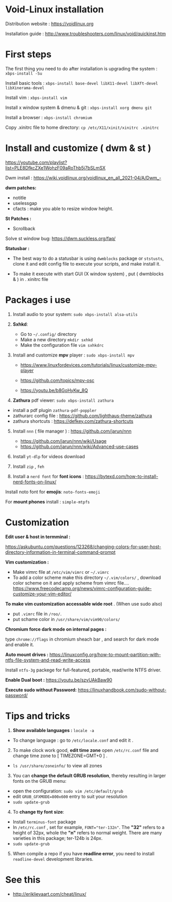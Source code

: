 # Void-Linux installation
Distribution website : https://voidlinux.org 

Installation guide : http://www.troubleshooters.com/linux/void/quickinst.htm

# First steps

The first thing you need to do after installation is upgrading the system : 
` xbps-install -Su `

Install basic tools : 
` xbps-install base-devel libX11-devel libXft-devel libXinerama-devel `

Install vim : ` xbps-install vim `

Install x window system & dmenu & git : 
` xbps-install xorg dmenu git `

Install a browser :
` xbps-install chromium `

Copy .xinitrc file to home directory:
` cp /etc/X11/xinit/xinitrc .xinitrc `

# Install and customize ( dwm & st )

https://youtube.com/playlist?list=PLE8DfkcZXe1WohzF09aRoThb5j7bSLmSX

Dwm install : https://wiki.voidlinux.org/voidlinux_en_all_2021-04/A/Dwm_-

**dwm patches:**
- notitle
- uselessgap
- cfacts : make you able to resize window height.

**St Patches :**
- Scrollback 

Solve st window bug: https://dwm.suckless.org/faq/

**Statusbar :** 
- The best way to do a statusbar is using `dwmblocks` package or `ststusts`, clone it and edit config file to execute your scripts, and make install it.

- To make it execute with start GUI (X window system) , put ( dwmblocks & ) in . xinitrc file

# Packages i use
1. Install audio to your system: `sudo xbps-install alsa-utils` 

2. **Sxhkd**:
    - Go to ` ~/.config/ ` directory
    - Make a new directory ` mkdir sxhkd `
    - Make the configuration file ` vim sxhkdrc ` 
    
3. Install  and customize **mpv** player : `sudo xbps-install mpv`
    - https://www.linuxfordevices.com/tutorials/linux/customize-mpv-player

    - https://github.com/topics/mpv-osc

    - https://youtu.be/b8GoHyKw_8Q


4. **Zathura** pdf viewer: `sudo xbps-install zathura`
- install a pdf plugin ` zathura-pdf-poppler `
- zathurarc config file :  https://github.com/lighthaus-theme/zathura
- zathura shortcuts :
https://defkey.com/zathura-shortcuts

5. Install `nnn` ( file manager ) :
https://github.com/jarun/nnn 
    - https://github.com/jarun/nnn/wiki/Usage
    - https://github.com/jarun/nnn/wiki/Advanced-use-cases

6. Install `yt-dlp` for videos download

7. Install `zip` , `feh`

8. Install a `nerd font` for **font icons** :
https://bytexd.com/how-to-install-nerd-fonts-on-linux/

Install noto font for **emojis**:
` noto-fonts-emoji `

For **mount phones** install :
` simple-mtpfs `

# Customization
**Edit user & host in termminal :**

https://askubuntu.com/questions/123268/changing-colors-for-user-host-directory-information-in-terminal-command-prompt

**Vim customization :**

- Make vimrc file at ` /etc/vim/vimrc ` or ` ~/.vimrc `
- To add a color scheme make this directory `~/.vim/colors/` , download color scheme on it and apply scheme from  vimrc file....
https://www.freecodecamp.org/news/vimrc-configuration-guide-customize-your-vim-editor/

**To make vim customization accessable wide root** . (When use sudo also)

- put ` .vimrc ` file in `/roo/`.
- put schame color in `/usr/share/vim/vim90/colors/`

**Chromium force dark mode on internal pages :**

type ` chrome://flags ` in chromium sheach bar , and search for dark mode and enable it.

**Auto mount drives :**
https://linuxconfig.org/how-to-mount-partition-with-ntfs-file-system-and-read-write-access

Install `ntfs-3g` packege for full-featured, portable, read/write NTFS driver.

**Enable Dual boot :**
https://youtu.be/szvUAkBaw90

**Execute sudo without Password:**
https://linuxhandbook.com/sudo-without-password/


# Tips and tricks
1. **Show available languages :** `locale -a `
- To change language : go to ` /etc/locale.conf ` and edit it .

2. To make clock work good, **edit time zone** open ` /etc/rc.conf ` file and change time zone to [ TIMEZONE=GMT+0 ] .
- ` ls /usr/share/zoneinfo/ ` to view all zones

3. You can **change the default GRUB resolution**, thereby resulting in larger fonts on the GRUB menu:
- open the configuration: ` sudo vim /etc/default/grub `
- edit ` GRUB_GFXMODE=800x600 ` entry to suit your resolution
- ` sudo update-grub `


4. To **change tty font size**:
- Install `terminus-font` package 
- In `/etc/rc.conf` , set for example, ` FONT="ter-132n" `. The **"32"** refers to a height of 32px, whole the **"n"** refers to normal weight. There are many varieties in this package; ter-124b is 24px.
- ` sudo update-grub `

5. When compile a repo if you have **readline error**, you need to install ` readline-devel ` development libraries.

# See this
- http://eriklievaart.com/cheat/linux/

